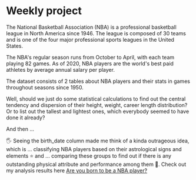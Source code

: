 # Weekly project 

The National Basketball Association (NBA) is a professional basketball league in North America since 1946. The league is composed of 30 teams and is one of the four major professional sports leagues in the United States.

The NBA's regular season runs from October to April, with each team playing 82 games. As of 2020, NBA players are the world's best paid athletes by average annual salary per player.

The dataset consists of 2 tables about NBA players and their stats in games throughout seasons since 1950.

Well, should we just do some statistical calculations to find out the central tendency and dispersion of their height, weight, career length distribution? Or to list out the tallest and lightest ones, which everybody seemed to have done it already?

And then ...

🖐 Seeing the birth_date column made me think of a kinda outrageous idea, which is ... classifying NBA players based on their astrological signs and elements ⭐ and ... comparing these groups to find out if there is any outstanding physical attribute and performance among them 🏀. Check out my analysis results here [Are you born to be a NBA player?](https://github.com/dinhtthuha/coderschool/blob/main/Are_you_born_to_be_a_basketball_player_.ipynb)

